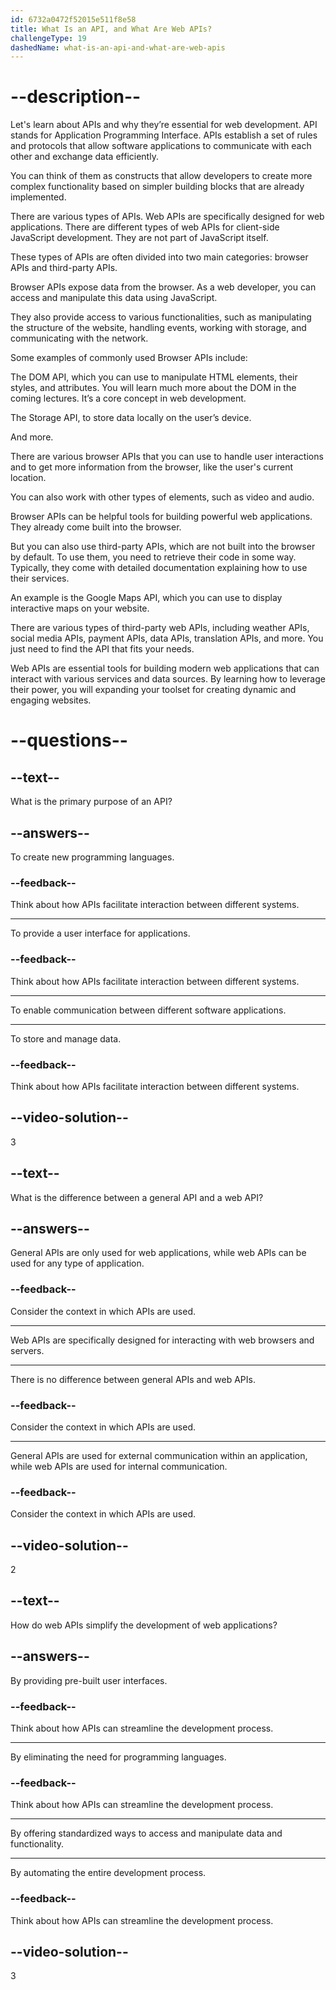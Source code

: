 ```yaml
---
id: 6732a0472f52015e511f8e58
title: What Is an API, and What Are Web APIs?
challengeType: 19
dashedName: what-is-an-api-and-what-are-web-apis
---
```


# --description--

Let's learn about APIs and why they’re essential for web development. API stands for Application Programming Interface. APIs establish a set of rules and protocols that allow software applications to communicate with each other and exchange data efficiently.

You can think of them as constructs that allow developers to create more complex functionality based on simpler building blocks that are already implemented.

There are various types of APIs. Web APIs are specifically designed for web applications. There are different types of web APIs for client-side JavaScript development. They are not part of JavaScript itself.

These types of APIs are often divided into two main categories: browser APIs and third-party APIs.

Browser APIs expose data from the browser. As a web developer, you can access and manipulate this data using JavaScript.

They also provide access to various functionalities, such as manipulating the structure of the website, handling events, working with storage, and communicating with the network.

Some examples of commonly used Browser APIs include:

The DOM API, which you can use to manipulate HTML elements, their styles, and attributes. You will learn much more about the DOM in the coming lectures. It’s a core concept in web development.

The Storage API, to store data locally on the user’s device.

And more. 

There are various browser APIs that you can use to handle user interactions and to get more information from the browser, like the user's current location. 

You can also work with other types of elements, such as video and audio.

Browser APIs can be helpful tools for building powerful web applications. They already come built into the browser.

But you can also use third-party APIs, which are not built into the browser by default. To use them, you need to retrieve their code in some way. Typically, they come with detailed documentation explaining how to use their services.

An example is the Google Maps API, which you can use to display interactive maps on your website.

There are various types of third-party web APIs, including weather APIs, social media APIs, payment APIs, data APIs, translation APIs, and more. You just need to find the API that fits your needs.

Web APIs are essential tools for building modern web applications that can interact with various services and data sources. By learning how to leverage their power, you will expanding your toolset for creating dynamic and engaging websites.

# --questions--

## --text--

What is the primary purpose of an API?

## --answers--

To create new programming languages.

### --feedback--

Think about how APIs facilitate interaction between different systems.

---

To provide a user interface for applications.

### --feedback--

Think about how APIs facilitate interaction between different systems.

---

To enable communication between different software applications.

---

To store and manage data.

### --feedback--

Think about how APIs facilitate interaction between different systems.

## --video-solution--

3

## --text--

What is the difference between a general API and a web API?

## --answers--

General APIs are only used for web applications, while web APIs can be used for any type of application.

### --feedback--

Consider the context in which APIs are used.

---

Web APIs are specifically designed for interacting with web browsers and servers.

---

There is no difference between general APIs and web APIs.

### --feedback--

Consider the context in which APIs are used.

---

General APIs are used for external communication within an application, while web APIs are used for internal communication.

### --feedback--

Consider the context in which APIs are used.

## --video-solution--

2

## --text--

How do web APIs simplify the development of web applications?

## --answers--

By providing pre-built user interfaces.

### --feedback--

Think about how APIs can streamline the development process.

---

By eliminating the need for programming languages.

### --feedback--

Think about how APIs can streamline the development process.

---

By offering standardized ways to access and manipulate data and functionality.

---

By automating the entire development process.

### --feedback--

Think about how APIs can streamline the development process.

## --video-solution--

3
